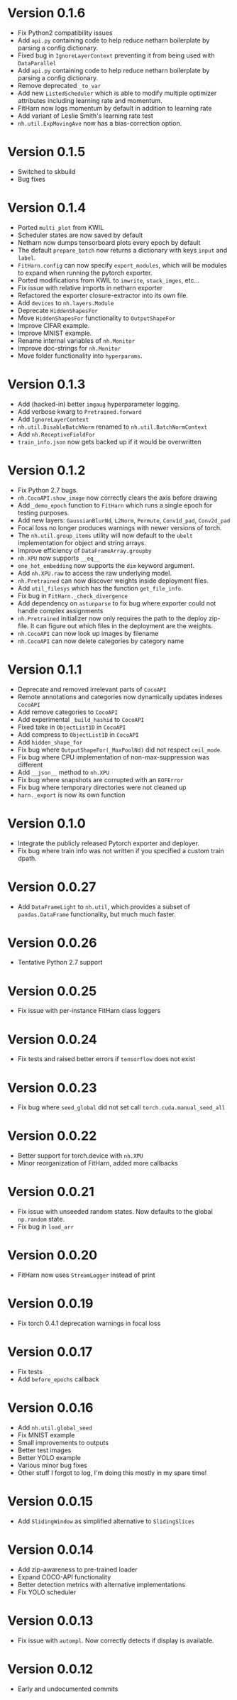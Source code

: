 Version 0.1.6
==============
* Fix Python2 compatibility issues
* Add `api.py` containing code to help reduce netharn boilerplate by parsing a config dictionary.
* Fixed bug in `IgnoreLayerContext` preventing it from being used with `DataParallel`
* Add `api.py` containing code to help reduce netharn boilerplate by parsing a config dictionary.
* Remove deprecated `_to_var`
* Add new `ListedScheduler` which is able to modify multiple optimizer attributes including learning rate and momentum. 
* FitHarn now logs momentum by default in addition to learning rate
* Add variant of Leslie Smith's learning rate test
* `nh.util.ExpMovingAve` now has a bias-correction option.


Version 0.1.5
==============
* Switched to skbuild
* Bug fixes

Version 0.1.4
==============
* Ported `multi_plot` from KWIL 
* Scheduler states are now saved by default
* Netharn now dumps tensorboard plots every epoch by default
* The default `prepare_batch` now returns a dictionary with keys `input` and `label`.
* `FitHarn.config` can now specify `export_modules`, which will be modules to
  expand when running the pytorch exporter.
* Ported modifications from KWIL to `imwrite`, `stack_imges`, etc...
* Fix issue with relative imports in netharn exporter
* Refactored the exporter closure-extractor into its own file.
* Add `devices` to `nh.layers.Module`
* Deprecate `HiddenShapesFor`
* Move `HiddenShapesFor` functionality to `OutputShapeFor`
* Improve CIFAR example.
* Improve MNIST example.
* Rename internal variables of `nh.Monitor`
* Improve doc-strings for `nh.Monitor`
* Move folder functionality into `hyperparams`.

Version 0.1.3
==============
* Add (hacked-in) better `imgaug` hyperparameter logging. 
* Add verbose kwarg to `Pretrained.forward`
* Add `IgnoreLayerContext`
* `nh.util.DisableBatchNorm` renamed to  `nh.util.BatchNormContext`
* Add `nh.ReceptiveFieldFor`
* `train_info.json` now gets backed up if it would be overwritten


Version 0.1.2
==============
* Fix Python 2.7 bugs. 
* `nh.CocoAPI.show_image` now correctly clears the axis before drawing
* Add `_demo_epoch` function to `FitHarn` which runs a single epoch for testing purposes.
* Add new layers: `GaussianBlurNd`, `L2Norm`, `Permute`, `Conv1d_pad`, `Conv2d_pad`
* Focal loss no longer produces warnings with newer versions of torch.
* The `nh.util.group_items` utility will now default to the `ubelt` implementation for object and string arrays.
* Improve efficiency of `DataFrameArray.groupby`
* `nh.XPU` now supports `__eq__`
* `one_hot_embedding` now supports the `dim` keyword argument.
* Add `nh.XPU.raw` to access the raw underlying model.
* `nh.Pretrained` can now discover weights inside deployment files.
* Add `util_filesys` which has the function `get_file_info`.
* Fix bug in `FitHarn._check_divergence`
* Add dependency on `astunparse` to fix bug where exporter could not handle complex assignments
* `nh.Pretrained` initializer now only requires the path to the deploy zip-file. It can figure out which files in the deployment are the weights.
* `nh.CocoAPI` can now look up images by filename
* `nh.CocoAPI` can now delete categories by category name


Version 0.1.1
==============
* Deprecate and removed irrelevant parts of `CocoAPI`
* Remote annotations and categories now dynamically updates indexes `CocoAPI`
* Add remove categories to `CocoAPI`
* Add experimental `_build_hashid` to `CocoAPI`
* Fixed take in `ObjectList1D` in `CocoAPI`
* Add compress to `ObjectList1D` in `CocoAPI`
* Add `hidden_shape_for`
* Fix bug where `OutputShapeFor(_MaxPoolNd)` did not respect `ceil_mode`.
* Fix bug where CPU implementation of non-max-suppression was different
* Add `__json__` method to `nh.XPU`
* Fix bug where snapshots are corrupted with an `EOFError`
* Fix bug where temporary directories were not cleaned up
* `harn._export` is now its own function


Version 0.1.0
==============
* Integrate the publicly released Pytorch exporter and deployer.
* Fix bug where train info was not written if you specified a custom train dpath.


Version 0.0.27
==============
* Add `DataFrameLight` to `nh.util`, which provides a subset of `pandas.DataFrame` functionality, but much much faster.


Version 0.0.26
==============
* Tentative Python 2.7 support


Version 0.0.25
==============
* Fix issue with per-instance FitHarn class loggers


Version 0.0.24
==============
* Fix tests and raised better errors if `tensorflow` does not exist


Version 0.0.23
==============
* Fix bug where `seed_global` did not set call `torch.cuda.manual_seed_all`


Version 0.0.22
==============
* Better support for torch.device with `nh.XPU`
* Minor reorganization of FitHarn, added more callbacks



Version 0.0.21
==============
* Fix issue with unseeded random states. Now defaults to the global `np.random` state.
* Fix bug in `load_arr`


Version 0.0.20
==============
* FitHarn now uses `StreamLogger` instead of print


Version 0.0.19
==============
* Fix torch 0.4.1 deprecation warnings in focal loss


Version 0.0.17
==============
* Fix tests
* Add `before_epochs` callback



Version 0.0.16
==============
* Add `nh.util.global_seed`
* Fix MNIST example
* Small improvements to outputs
* Better test images
* Better YOLO example
* Various minor bug fixes
* Other stuff I forgot to log, I'm doing this mostly in my spare time!


Version 0.0.15
==============
* Add `SlidingWindow` as simplified alternative to `SlidingSlices`


Version 0.0.14
==============
* Add zip-awareness to pre-trained loader 
* Expand COCO-API functionality
* Better detection metrics with alternative implementations
* Fix YOLO scheduler


Version 0.0.13
==============
* Fix issue with `autompl`. Now correctly detects if display is available. 

Version 0.0.12
==============
* Early and undocumented commits
